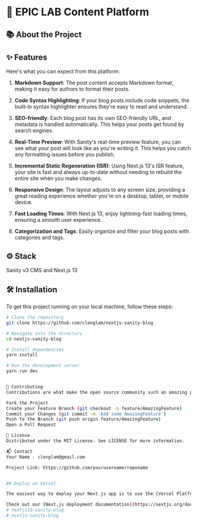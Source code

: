# 🚀 EPIC LAB Content Platform 

## 📚 About the Project

## ✨ Features

Here's what you can expect from this platform:

1. **Markdown Support**: The post content accepts Markdown format, making it easy for authors to format their posts.

2. **Code Syntax Highlighting**: If your blog posts include code snippets, the built-in syntax highlighter ensures they're easy to read and understand.

3. **SEO-friendly**: Each blog post has its own SEO-friendly URL, and metadata is handled automatically. This helps your posts get found by search engines.

4. **Real-Time Preview**: With Sanity's real-time preview feature, you can see what your post will look like as you're writing it. This helps you catch any formatting issues before you publish.

5. **Incremental Static Regeneration (ISR)**: Using Next.js 13's ISR feature, your site is fast and always up-to-date without needing to rebuild the entire site when you make changes.

6. **Responsive Design**: The layout adjusts to any screen size, providing a great reading experience whether you're on a desktop, tablet, or mobile device.

7. **Fast Loading Times**: With Next.js 13, enjoy lightning-fast loading times, ensuring a smooth user experience.

8. **Categorization and Tags**: Easily organize and filter your blog posts with categories and tags.

## ⚙️ Stack

Sanity v3 CMS and Next.js 13

## 🛠️ Installation

To get this project running on your local machine, follow these steps:

```bash
# Clone the repository
git clone https://github.com/clonglam/nextjs-sanity-blog

# Navigate into the directory
cd nextjs-sanity-blog

# Install dependencies
yarn install

# Run the development server
yarn run dev


🤝 Contributing
Contributions are what make the open source community such an amazing place to learn, inspire, and create. Any contributions you make are greatly appreciated.

Fork the Project
Create your Feature Branch (git checkout -b feature/AmazingFeature)
Commit your Changes (git commit -m 'Add some AmazingFeature')
Push to the Branch (git push origin feature/AmazingFeature)
Open a Pull Request

📝 License
Distributed under the MIT License. See LICENSE for more information.

📬 Contact
Your Name - clonglam@gmail.com

Project Link: https://github.com/yourusername/reponame


## Deploy on Vercel

The easiest way to deploy your Next.js app is to use the [Vercel Platform](https://vercel.com/new?utm_medium=default-template&filter=next.js&utm_source=create-next-app&utm_campaign=create-next-app-readme) from the creators of Next.js.

Check out our [Next.js deployment documentation](https://nextjs.org/docs/deployment) for more details.
# nextjs13-sanity-blog
# nextjs-sanity-blog
```
